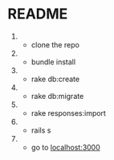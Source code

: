 # README

1. - clone the repo
1. - bundle install
1. - rake db:create
1. - rake db:migrate
1. - rake responses:import
1. - rails s 
1. - go to [localhost:3000](http://localhost:3000)

